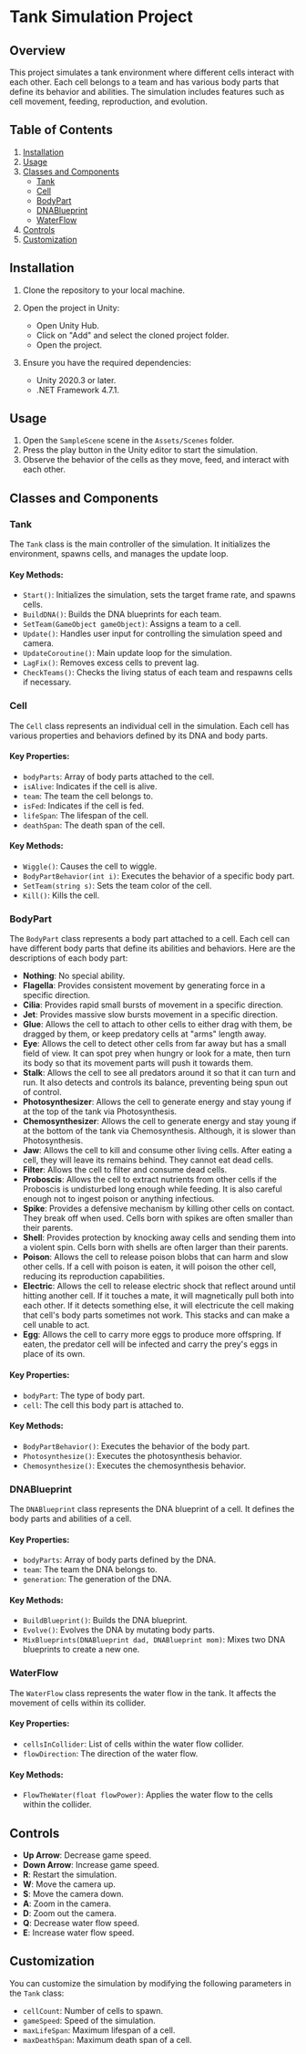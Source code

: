 # Tank Simulation Project

## Overview

This project simulates a tank environment where different cells interact with each other. Each cell belongs to a team and has various body parts that define its behavior and abilities. The simulation includes features such as cell movement, feeding, reproduction, and evolution.

## Table of Contents

1. [Installation](#installation)
2. [Usage](#usage)
3. [Classes and Components](#classes-and-components)
    - [Tank](#tank)
    - [Cell](#cell)
    - [BodyPart](#bodypart)
    - [DNABlueprint](#dnablueprint)
    - [WaterFlow](#waterflow)
5. [Controls](#controls)
6. [Customization](#customization)

## Installation

1. Clone the repository to your local machine.
    
2. Open the project in Unity:
    - Open Unity Hub.
    - Click on "Add" and select the cloned project folder.
    - Open the project.

3. Ensure you have the required dependencies:
    - Unity 2020.3 or later.
    - .NET Framework 4.7.1.

## Usage

1. Open the `SampleScene` scene in the `Assets/Scenes` folder.
2. Press the play button in the Unity editor to start the simulation.
3. Observe the behavior of the cells as they move, feed, and interact with each other.

## Classes and Components

### Tank

The `Tank` class is the main controller of the simulation. It initializes the environment, spawns cells, and manages the update loop.

#### Key Methods:
- `Start()`: Initializes the simulation, sets the target frame rate, and spawns cells.
- `BuildDNA()`: Builds the DNA blueprints for each team.
- `SetTeam(GameObject gameObject)`: Assigns a team to a cell.
- `Update()`: Handles user input for controlling the simulation speed and camera.
- `UpdateCoroutine()`: Main update loop for the simulation.
- `LagFix()`: Removes excess cells to prevent lag.
- `CheckTeams()`: Checks the living status of each team and respawns cells if necessary.

### Cell

The `Cell` class represents an individual cell in the simulation. Each cell has various properties and behaviors defined by its DNA and body parts.

#### Key Properties:
- `bodyParts`: Array of body parts attached to the cell.
- `isAlive`: Indicates if the cell is alive.
- `team`: The team the cell belongs to.
- `isFed`: Indicates if the cell is fed.
- `lifeSpan`: The lifespan of the cell.
- `deathSpan`: The death span of the cell.

#### Key Methods:
- `Wiggle()`: Causes the cell to wiggle.
- `BodyPartBehavior(int i)`: Executes the behavior of a specific body part.
- `SetTeam(string s)`: Sets the team color of the cell.
- `Kill()`: Kills the cell.

### BodyPart

The `BodyPart` class represents a body part attached to a cell. Each cell can have different body parts that define its abilities and behaviors. 
Here are the descriptions of each body part:

- **Nothing**: No special ability.
- **Flagella**: Provides consistent movement by generating force in a specific direction.
- **Cilia**: Provides rapid small bursts of movement in a specific direction.
- **Jet**: Provides massive slow bursts movement in a specific direction.
- **Glue**: Allows the cell to attach to other cells to either drag with them, be dragged by them, or keep predatory cells at "arms" length away.
- **Eye**: Allows the cell to detect other cells from far away but has a small field of view.  It can spot prey when hungry or look for a mate, then turn its body so that its movement parts will push it towards them.
- **Stalk**: Allows the cell to see all predators around it so that it can turn and run.  It also detects and controls its balance, preventing being spun out of control.
- **Photosynthesizer**: Allows the cell to generate energy and stay young if at the top of the tank via Photosynthesis.
- **Chemosynthesizer**: Allows the cell to generate energy and stay young if at the bottom of the tank via Chemosynthesis.  Although, it is slower than Photosynthesis.
- **Jaw**: Allows the cell to kill and consume other living cells.  After eating a cell, they will leave its remains behind.  They cannot eat dead cells.
- **Filter**: Allows the cell to filter and consume dead cells.
- **Proboscis**: Allows the cell to extract nutrients from other cells if the Proboscis is undisturbed long enough while feeding.  It is also careful enough not to ingest poison or anything infectious.
- **Spike**: Provides a defensive mechanism by killing other cells on contact.  They break off when used.  Cells born with spikes are often smaller than their parents.
- **Shell**: Provides protection by knocking away cells and sending them into a violent spin.  Cells born with shells are often larger than their parents.
- **Poison**: Allows the cell to release poison blobs that can harm and slow other cells.  If a cell with poison is eaten, it will poison the other cell, reducing its reproduction capabilities.
- **Electric**: Allows the cell to release electric shock that reflect around until hitting another cell.  If it touches a mate, it will magnetically pull both into each other.  If it detects something else, it will electricute the cell making that cell's body parts sometimes not work.  This stacks and can make a cell unable to act.
- **Egg**: Allows the cell to carry more eggs to produce more offspring.  If eaten, the predator cell will be infected and carry the prey's eggs in place of its own.

#### Key Properties:
- `bodyPart`: The type of body part.
- `cell`: The cell this body part is attached to.

#### Key Methods:
- `BodyPartBehavior()`: Executes the behavior of the body part.
- `Photosynthesize()`: Executes the photosynthesis behavior.
- `Chemosynthesize()`: Executes the chemosynthesis behavior.

### DNABlueprint

The `DNABlueprint` class represents the DNA blueprint of a cell. It defines the body parts and abilities of a cell.

#### Key Properties:
- `bodyParts`: Array of body parts defined by the DNA.
- `team`: The team the DNA belongs to.
- `generation`: The generation of the DNA.

#### Key Methods:
- `BuildBlueprint()`: Builds the DNA blueprint.
- `Evolve()`: Evolves the DNA by mutating body parts.
- `MixBlueprints(DNABlueprint dad, DNABlueprint mom)`: Mixes two DNA blueprints to create a new one.

### WaterFlow

The `WaterFlow` class represents the water flow in the tank. It affects the movement of cells within its collider.

#### Key Properties:
- `cellsInCollider`: List of cells within the water flow collider.
- `flowDirection`: The direction of the water flow.

#### Key Methods:
- `FlowTheWater(float flowPower)`: Applies the water flow to the cells within the collider.

## Controls

- **Up Arrow**: Decrease game speed.
- **Down Arrow**: Increase game speed.
- **R**: Restart the simulation.
- **W**: Move the camera up.
- **S**: Move the camera down.
- **A**: Zoom in the camera.
- **D**: Zoom out the camera.
- **Q**: Decrease water flow speed.
- **E**: Increase water flow speed.

## Customization

You can customize the simulation by modifying the following parameters in the `Tank` class:

- `cellCount`: Number of cells to spawn.
- `gameSpeed`: Speed of the simulation.
- `maxLifeSpan`: Maximum lifespan of a cell.
- `maxDeathSpan`: Maximum death span of a cell.
